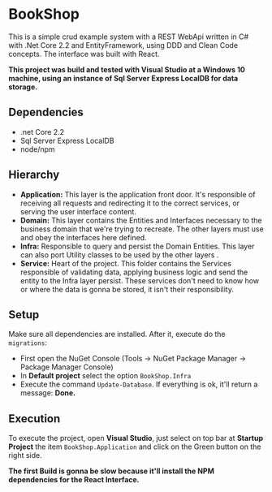 # BookShop
This is a simple crud example system with a REST WebApi written in C# with .Net Core 2.2 and EntityFramework, using DDD and Clean Code concepts. The interface was built with React.

**This project was build and tested with Visual Studio at a Windows 10 machine, using an instance of Sql Server Express LocalDB for data storage.**

## Dependencies
- .net Core 2.2
- Sql Server Express LocalDB
- node/npm

## Hierarchy
- **Application:** This layer is the application front door. It's responsible of receiving all requests and redirecting it to the correct services, or serving the user interface content.
- **Domain:** This layer contains the Entities and Interfaces necessary to the business domain that we're trying to recreate. The other layers must use and obey the interfaces here defined.
- **Infra:** Responsible to query and persist the Domain Entities. This layer can also port Utility classes to be used by the other layers .
- **Service:** Heart of the project. This folder contains the Services responsible of validating data, applying business logic and send the entity to the Infra layer persist. These services don't need to know how or where the data is gonna be stored, it isn't their responsibility.

## Setup
Make sure all dependencies are installed. After it, execute do the `migrations`:
- First open the NuGet Console (Tools -> NuGet Package Manager -> Package Manager Console)
- In **Default project** select the option `BookShop.Infra`
- Execute the command `Update-Database`. If everything is ok, it'll return a message: **Done.**

## Execution
To execute the project, open **Visual Studio**, just select on top bar at **Startup Project** the item `BookShop.Application` and click on the Green button on the right side.

**The first Build is gonna be slow because it'll install the NPM dependencies for the React Interface.**